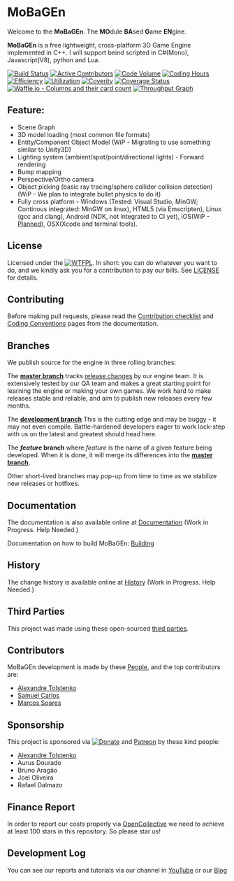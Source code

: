 # MoBaGEn
Welcome to the **MoBaGEn**. The **MO**dule **BA**sed **G**ame **EN**gine. 

**MoBaGEn** is a free lightweight, cross-platform 3D Game Engine implemented in C++. I will support beind scripted in C#(Mono), Javascript(V8), python and Lua.

[![Build Status](https://api.travis-ci.org/InfiniBrains/mobagen.svg?branch=master)](https://travis-ci.org/InfiniBrains/mobagen) [![Active Contributors](https://api.gitential.com/accounts/758/projects/809/badges/active-contributors.svg)](https://gitential.com/accounts/758/projects/809/share?uuid=7533eb0d-42e1-41f1-8f8f-a8f8f1fdce70&utm_source=shield&utm_medium=shield&utm_campaign=809) [![Code Volume](https://api.gitential.com/accounts/758/projects/809/badges/code-volume.svg)](https://gitential.com/accounts/758/projects/809/share?uuid=7533eb0d-42e1-41f1-8f8f-a8f8f1fdce70&utm_source=shield&utm_medium=shield&utm_campaign=809) [![Coding Hours](https://api.gitential.com/accounts/758/projects/809/badges/coding-hours.svg)](https://gitential.com/accounts/758/projects/809/share?uuid=7533eb0d-42e1-41f1-8f8f-a8f8f1fdce70&utm_source=shield&utm_medium=shield&utm_campaign=809) [![Efficiency](https://api.gitential.com/accounts/758/projects/809/badges/efficiency.svg)](https://gitential.com/accounts/758/projects/809/share?uuid=7533eb0d-42e1-41f1-8f8f-a8f8f1fdce70&utm_source=shield&utm_medium=shield&utm_campaign=809) [![Utilization](https://api.gitential.com/accounts/758/projects/809/badges/utilization.svg)](https://gitential.com/accounts/758/projects/809/share?uuid=7533eb0d-42e1-41f1-8f8f-a8f8f1fdce70&utm_source=shield&utm_medium=shield&utm_campaign=809) [![Coverity](https://scan.coverity.com/projects/14798/badge.svg)](https://scan.coverity.com/projects/infinibrains-mobagen)  [![Coverage Status](https://coveralls.io/repos/github/InfiniBrains/mobagen/badge.svg?branch=master)](https://coveralls.io/github/InfiniBrains/mobagen?branch=master)
[![Waffle.io - Columns and their card count](https://badge.waffle.io/InfiniBrains/mobagen.svg?columns=all)](https://waffle.io/InfiniBrains/mobagen)
[![Throughput Graph](https://graphs.waffle.io/InfiniBrains/mobagen/throughput.svg)](https://waffle.io/InfiniBrains/mobagen/metrics/throughput)

## Feature:
- Scene Graph
- 3D model loading (most common file formats)
- Entity/Component Object Model (WiP - Migrating to use something similar to Unity3D)
- Lighting system (ambient/spot/point/directional lights) - Forward rendering
- Bump mapping
- Perspective/Ortho camera
- Object picking (basic ray tracing/sphere collider collision detection) (WiP - We plan to integrate bullet physics to do it)
- Fully cross platform - Windows (Tested: Visual Studio, MinGW; Continous integrated: MinGW on linux), HTML5 (via Emscripten), Linux (gcc and clang), Android (NDK, not integrated to CI yet), iOS(WiP - [Planned](https://github.com/InfiniBrains/mobagen/issues/39)), OSX(Xcode and terminal tools).

## License
Licensed under the [![WTFPL](http://www.wtfpl.net/wp-content/uploads/2012/12/wtfpl-badge-4.png)](http://www.wtfpl.net/). In short: you can do whatever you want to do, and we kindly ask you for a contribution to pay our bills. See [LICENSE](LICENSE.md) for details.

## Contributing
Before making pull requests, please read the [Contribution checklist](CONTRIBUTION.md) and [Coding Conventions](CODINGCONVENTION.md) pages from the documentation.

## Branches
We publish source for the engine in three rolling branches:

The **[master branch](https://github.com/InfiniBrains/mobagen/tree/master)** tracks [release changes](https://github.com/InfiniBrains/mobagen/commits/master) by our engine team. It is extensively tested by our QA team and makes a great starting point for learning the engine or making your own games. We work hard to make releases stable and reliable, and aim to publish new releases every few months.

The **[development branch](https://github.com/InfiniBrains/mobagen/tree/development)** This is the cutting edge and may be buggy - it may not even compile. Battle-hardened developers eager to work lock-step with us on the latest and greatest should head here.

The **_feature_ branch** where _feature_ is the name of a given feature being developed. When it is done, it will merge its differences into the **[master branch](https://github.com/InfiniBrains/mobagen/tree/master)**.

Other short-lived branches may pop-up from time to time as we stabilize new releases or hotfixes.

## Documentation
The documentation is also available online at [Documentation](docs/HEAD/index.html) (Work in Progress. Help Needed.)

Documentation on how to build MoBaGEn: [Building](BUILDING.md)

## History
The change history is available online at [History](docs/HEAD/history.html) (Work in Progress. Help Needed.)

## Third Parties
This project was made using these open-sourced [third parties](THIRDPARTIES.md).

## Contributors
MoBaGEn development is made by these [People](PEOPLE.md), and the top contributors are:
- [Alexandre Tolstenko](http://linkedin.com/in/aletolstenko/)
- [Samuel Carlos](http://linkedin.com/in/samuelkarlos/)
- [Marcos Soares](http://www.linkedin.com/in/marcos-soares-391718141/)

## Sponsorship
This project is sponsored via [![Donate](https://img.shields.io/badge/Donate-PayPal-green.svg)](https://www.paypal.com/cgi-bin/webscr?cmd=_donations&business=tolstenko@gmail.com) and [Patreon](https://www.patreon.com/tolstenko) by these kind people:
- [Alexandre Tolstenko](http://linkedin.com/in/aletolstenko/)
- Aurus Dourado
- Bruno Aragão
- Joel Oliveira
- Rafael Dalmazo

## Finance Report
In order to report our costs properly via [OpenCollective](https://opencollective.com/) we need to achieve at least 100 stars in this repository. So please star us!

## Development Log
You can see our reports and tutorials via our channel in [YouTube](https://www.youtube.com/tolstenko) or our [Blog](http://infinibrains.com/blog)
